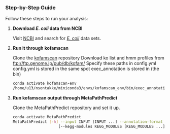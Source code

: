 
### Step-by-Step Guide

Follow these steps to run your analysis:

1. **Download *E. coli* data from NCBI**

   Visit [NCBI](https://www.ncbi.nlm.nih.gov/) and search for [*E. coli*](https://ftp.ncbi.nlm.nih.gov/genomes/refseq/bacteria/Escherichia_coli/reference/GCF_000005845.2_ASM584v2/GCF_000005845.2_ASM584v2_cds_from_genomic.fna.gz) data sets.

2. **Run it through kofamscan**

   Clone the [kofamscan](https://github.com/takaram/kofam_scan) repository
   Download ko list and hmm profiles from ftp://ftp.genome.jp/pub/db/kofam/
   Specify these paths in config.yml
   config.yml is stored in the same spot exec_annotation is stored in (the bin)
    

   ```bash
   conda activate kofamscan-env
   /home/u13/nsontakke/miniconda3/envs/kofamscan_env/bin/exec_annotation -k /xdisk/twheeler/nsontakke/GapFilling/kofamscan_input/ko_list -o /xdisk/twheeler/nsontakke/GapFilling/Ecoli_Data/KO_GCF_000005845.2_ASM584v2.txt /xdisk/twheeler/nsontakke/GapFilling/Ecoli_Data/GCF_000005845.2_ASM584v2_cds_from_genomic.fna

4. **Run kofamscan output through MetaPathPredict**

   Clone the MetaPathPredict repository and set it up.
   ```bash
   conda activate MetaPathPredict
   MetaPathPredict [-h] --input INPUT [INPUT ...] --annotation-format ANNOTATION_FORMAT
                       [--kegg-modules KEGG_MODULES [KEGG_MODULES ...]] --output OUTPUT
